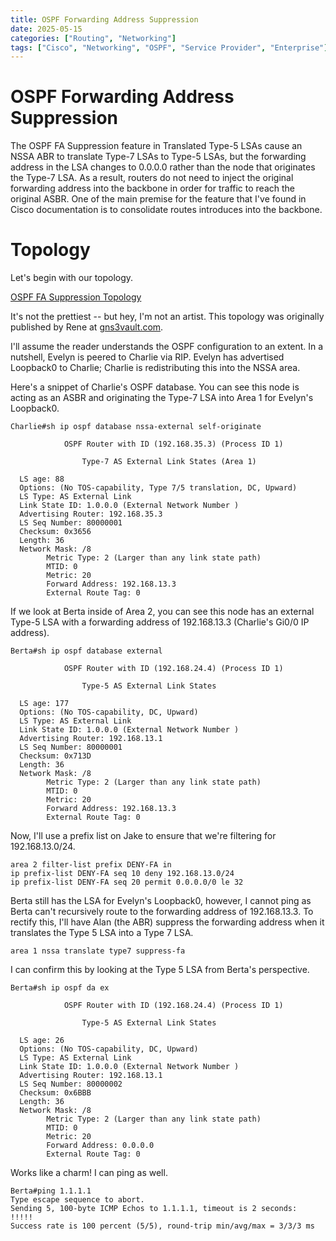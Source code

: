 ```yaml
---
title: OSPF Forwarding Address Suppression
date: 2025-05-15
categories: ["Routing", "Networking"]
tags: ["Cisco", "Networking", "OSPF", "Service Provider", "Enterprise"]
---
```


# OSPF Forwarding Address Suppression

The OSPF FA Suppression feature in Translated Type-5 LSAs cause an NSSA ABR to translate Type-7 LSAs to Type-5 LSAs, but the forwarding address in the LSA changes to 0.0.0.0 rather than the node that originates the Type-7 LSA. As a result, routers do not need to inject the original forwarding address into the backbone in order for traffic to reach the original ASBR. One of the main premise for the feature that I've found in Cisco documentation is to consolidate routes introduces into the backbone. 

# Topology

Let's begin with our topology. 

[OSPF FA Suppression Topology](/assets/ospf-supp-top.png)

It's not the prettiest -- but hey, I'm not an artist. This topology was originally published by Rene at [gns3vault.com](https://gns3vault.com/ospf/ospf-suppress-forward-address). 

I'll assume the reader understands the OSPF configuration to an extent. In a nutshell, Evelyn is peered to Charlie via RIP. Evelyn has advertised Loopback0 to Charlie; Charlie is redistributing this into the NSSA area.


Here's a snippet of Charlie's OSPF database. You can see this node is acting as an ASBR and originating the Type-7 LSA into Area 1 for Evelyn's Loopback0. 

```
Charlie#sh ip ospf database nssa-external self-originate 

            OSPF Router with ID (192.168.35.3) (Process ID 1)

                Type-7 AS External Link States (Area 1)

  LS age: 88
  Options: (No TOS-capability, Type 7/5 translation, DC, Upward)
  LS Type: AS External Link
  Link State ID: 1.0.0.0 (External Network Number )
  Advertising Router: 192.168.35.3
  LS Seq Number: 80000001
  Checksum: 0x3656
  Length: 36
  Network Mask: /8
        Metric Type: 2 (Larger than any link state path)
        MTID: 0 
        Metric: 20 
        Forward Address: 192.168.13.3
        External Route Tag: 0
```

If we look at Berta inside of Area 2, you can see this node has an external Type-5 LSA with a forwarding address of 192.168.13.3 (Charlie's Gi0/0 IP address).

```
Berta#sh ip ospf database external 

            OSPF Router with ID (192.168.24.4) (Process ID 1)

                Type-5 AS External Link States

  LS age: 177
  Options: (No TOS-capability, DC, Upward)
  LS Type: AS External Link
  Link State ID: 1.0.0.0 (External Network Number )
  Advertising Router: 192.168.13.1
  LS Seq Number: 80000001
  Checksum: 0x713D
  Length: 36
  Network Mask: /8
        Metric Type: 2 (Larger than any link state path)
        MTID: 0 
        Metric: 20 
        Forward Address: 192.168.13.3
        External Route Tag: 0
```

Now, I'll use a prefix list on Jake to ensure that we're filtering for 192.168.13.0/24. 

```
area 2 filter-list prefix DENY-FA in
ip prefix-list DENY-FA seq 10 deny 192.168.13.0/24
ip prefix-list DENY-FA seq 20 permit 0.0.0.0/0 le 32
```
Berta still has the LSA for Evelyn's Loopback0, however, I cannot ping as Berta can't recursively route to the forwarding address of 192.168.13.3. To rectify this, I'll have Alan (the ABR) suppress the forwarding address when it translates the Type 5 LSA into a Type 7 LSA.

```
area 1 nssa translate type7 suppress-fa 
```

I can confirm this by looking at the Type 5 LSA from Berta's perspective. 

```
Berta#sh ip ospf da ex

            OSPF Router with ID (192.168.24.4) (Process ID 1)

                Type-5 AS External Link States

  LS age: 26
  Options: (No TOS-capability, DC, Upward)
  LS Type: AS External Link
  Link State ID: 1.0.0.0 (External Network Number )
  Advertising Router: 192.168.13.1
  LS Seq Number: 80000002
  Checksum: 0x6BBB
  Length: 36
  Network Mask: /8
        Metric Type: 2 (Larger than any link state path)
        MTID: 0 
        Metric: 20 
        Forward Address: 0.0.0.0
        External Route Tag: 0
```

Works like a charm! I can ping as well.

```
Berta#ping 1.1.1.1
Type escape sequence to abort.
Sending 5, 100-byte ICMP Echos to 1.1.1.1, timeout is 2 seconds:
!!!!!
Success rate is 100 percent (5/5), round-trip min/avg/max = 3/3/3 ms
```